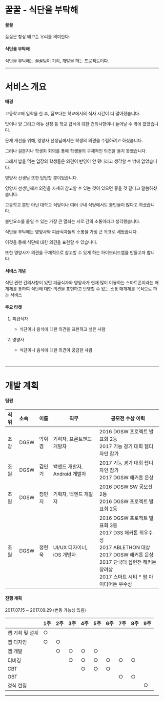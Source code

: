 # 꿀꿀 - 식단을 부탁해

#### 꿀꿀

꿀꿀은 항상 배고픈 우리를 의미한다.



#### 식단을 부탁해

식단을 부탁해는 꿀꿀팀이 기획, 개발을 하는 프로젝트이다.



------



# 서비스 개요

#### 배경

고등학교에 입학을 한 후, 집보다는 학교에서의 식사 시간이 더 많아졌습니다.

맛이나 양 그리고 메뉴 선정 등 학교 급식에 대한 건의사항이나 늘어날 수 밖에 없었습니다.

문제 개선을 위해, 영양사 선생님께서는 학생의 의견을 수렴하려고 하셨습니다.

그러나 설문지나 학생회 회의를 통해 학생들의 구체적인 의견을 들지 못했습니다.

그래서 밥을 먹는 입장의 학생들은 의견이 반영이 안 됐나라고 생각할 수 밖에 없었습니다.

영양사 선생님 또한 답답할 뿐이었습니다.

영양사 선생님께서 의견을 자세히 참고할 수 있는 것이 있으면 좋을 것 같다고 말씀하셨습니다.

고등학교 뿐만 아닌 대학교 식당이나 여러 구내 식당에서도 불만들이 많다고 하셨습니다.

불만요소를 줄일 수 있는 가장 큰 열쇠는 서로 간의 소통이라고 생각했습니다.

식단을 부탁해는 영양사와 피급식자들의 소통을 가장 큰 목표로 세웠습니다.

이것을 통해 식단에 대한 의견을 표현할 수 있습니다.

또한 영양사가 의견을 구체적으로 참고할 수 있게 하는 하이브리드앱을 만들고자 합니다.



#### 서비스 개념

식단 관련 건의사항이 있던 피급식자와 영양사가 현재 많이 이용하는 스마트폰이라는 매개체를 통하여 식단에 대한 의견을 표현하고 반영할 수 있는 소통 매개체를 목적으로 하는 서비스



#### 주요 타켓

1. 피급식자

   - 식단이나 음식에 대한 의견을 표현하고 싶은 사람

2. 영양사

   -  식단이나 음식에 대한 의견이 궁금한 사람

     ​

------



# 개발 계획



#### 팀원

| 직위   | 소속   | 이름   | 직무                   | 공모전 수상 이력                                |
| :--- | :--- | ---- | -------------------- | ---------------------------------------- |
| 조장   | DGSW | 박휘겸  | 기획자, 프론트엔드 개발자       | 2016 DGSW 프로젝트 발표회 2등<br/>2017 기능 경기 대회 웹디자인 참가 |
| 조원   | DGSW | 김민기  | 백엔드 개발자, Android 개발자 | 2017 기능 경기 대회 웹디자인 참가<br/>2017 DGSW 해커톤 은상 |
| 조원   | DGSW | 정민지  | 기획자, 백엔드 개발자         | 2016 DGSW SW 공모전 2등<br/>2016 DGSW 프로젝트 발표회 2등 |
| 조원   | DGSW | 정현욱  | UI/UX 디자이너, iOS 개발자  | 2016 DGSW 프로젝트 발표회 3등<br/>2017 D3S 해커톤 최우수상<br/>2017 ABLETHON 대상<br/>2017 DGSW 해커톤 은상<br/>2017 단국대 집현전 해커톤 장려상<br/>2017 스마트 시티 * 팜 아이디어톤 우수상 |



#### 진행 계획

2017.07.15 ~ 2017.09.29 (변동 가능성 있음)

|           | 1주   | 2주   | 3주   | 4주   | 5주   | 6주   | 7주   | 8주   | 9주   |
| --------- | ---- | ---- | ---- | ---- | ---- | ---- | ---- | ---- | ---- |
| 앱 기획 및 설계 | ○    |      |      |      |      |      |      |      |      |
| 앱 디자인     | ○    | ○    |      |      |      |      |      |      |      |
| 앱 개발      |      | ○    | ○    | ○    | ○    |      |      |      |      |
| 디버깅       |      |      | ○    | ○    | ○    | ○    | ○    | ○    |      |
| CBT       |      |      |      | ○    | ○    | ○    |      |      |      |
| OBT       |      |      |      |      |      |      | ○    | ○    |      |
| 정식 런칭     |      |      |      |      |      |      |      |      | ○    |



------

